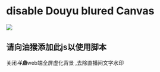 # disable Douyu blured Canvas
<a href="https://greasyfork.org/zh-CN/scripts/461630-%E4%BC%98%E5%8C%96%E6%96%97%E9%B1%BCweb%E6%92%AD%E6%94%BE%E5%99%A8" target="_blank"><img src="https://img.shields.io/badge/Greasy%20Fork-v1.1-green"></a>
## 请向油猴添加此js以使用脚本


关闭***斗鱼***web端全屏虚化背景 ,去除直播间文字水印
